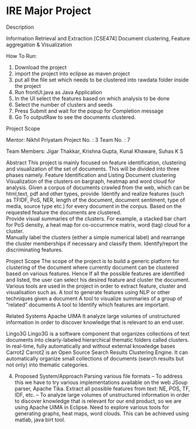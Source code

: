 # IRE Major Project

Description

Information Retrieval and Extraction [CSE474]
Document clustering, Feature aggregation & Visualization

How To Run:
  1. Download the project
  2. import the project into eclipse as maven project
  3. put all the file set which needs to be clustered into rawdata folder inside the project
  4. Run frontUI.java as Java Application
  5. In the UI select the features based on which analysis to be done
  6. Select the number of clusters and seeds
  7. Press Submit and wait for the popup for Completion message
  8. Go To outputRaw to see the documents clustered.
   

Project Scope 



Mentor: Nikhil Priyatam
Project No. : 3
Team No. : 7
            
Team Members: Jigar Thakkar, Krishna Gupta, Kunal Khaware, Suhas K S 







    


Abstract
This project is mainly focused on feature identification, clustering and visualization of the set of documents. This will be divided into three phases namely.
Feature Identification and Listing
Document clustering
Visualization of the clusters on bargraph, heatmap and word cloud for analysis.
Given a corpus of documents crawled from the web, which can be html,text, pdf and other types, provide∙ Identify and realize features (such as TFIDF, PoS, NER, length of the document, document sentiment, type of  media, source type etc.) for every document in the corpus.
Based on the requested feature the documents are clustered.  
Provide visual summaries of the clusters. For example, a stacked bar chart for  PoS density, a heat map for co-­occurrence matrix, word (tag) cloud for a cluster.  
Manually label the clusters (either a simple numerical label) and rearrange the  cluster memberships if necessary and classify them. Identify/report the  discriminating features.



Project Scope
The scope of the project is to build a generic platform for clustering of the document where currently document can be clustered based on various features. Hence If all the possible features are identified and listed, the user can select his desired feature and cluster the document. Various tools are used in the project in order to extract feature, cluster and visualisation such as.
A tool to generate features using NLP or other techniques given a  document
A tool to visualize summaries of a group of “related” documents 
A tool to Identify which features are important.








Related Systems
Apache UIMA 
                It  analyze large volumes of unstructured information in order to discover knowledge that is relevant to an end user.

 Lingo3G
            Lingo3G is a software component that organizes collections of text documents into clearly-labeled hierarchical thematic folders called clusters. In real-time, fully automatically and without external knowledge bases
 Carrot2
             Carrot2 is an Open Source Search Results Clustering Engine. It can automatically organize small collections of documents (search results but not only) into thematic categories.
           


4. Proposed System/Approach
Parsing various file formats – To address this we have to try various implementations available on the web JSoup parser, Apache Tika.
 Extract all possible features from text: NE, POS, TF, IDF, etc. – To analyze large volumes of unstructured information in order to discover knowledge that is relevant for our end product, so we are using Apache UIMA in Eclipse.
Need to explore various tools for generating graphs, heat maps, word clouds. This can be achieved using matlab, java birt tool.

